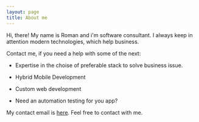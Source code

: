 ```yaml
---
layout: page
title: About me 
---
```


Hi, there!
My name is Roman and i'm software consultant. I always keep in attention modern technologies, which help business.

Contact me, if you need a help with some of the next:

* Expertise in the choise of preferable stack to solve business issue.

* Hybrid Mobile Development

* Custom web development

* Need an automation testing for you app? 

My contact email is <a href="mailto:qpbp@yandex.ua?Subject=Hello" target="_top">here</a>. Feel free to contact with me.